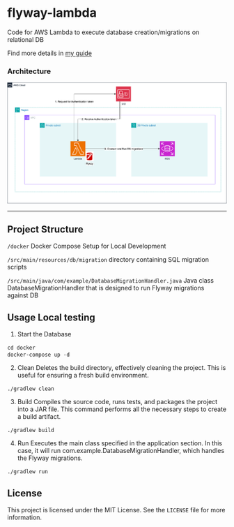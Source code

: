 # flyway-lambda
Code for AWS Lambda to execute database creation/migrations on relational DB

Find more details in [my guide](https://dev.to/aws-builders/run-flyway-db-migrations-with-aws-lambda-and-rds-part-1-2a6j)

### Architecture
![Architecture diagram](./img/flyway.drawio.png)

---

## Project Structure

`/docker` Docker Compose Setup for Local Development

`/src/main/resources/db/migration` directory containing SQL migration scripts

`/src/main/java/com/example/DatabaseMigrationHandler.java` Java class DatabaseMigrationHandler that is designed to run Flyway migrations against DB

## Usage Local testing
1. Start the Database
```
cd docker
docker-compose up -d
```
2. Clean
Deletes the build directory, effectively cleaning the project. This is useful for ensuring a fresh build environment.
```
./gradlew clean
```

3. Build
Compiles the source code, runs tests, and packages the project into a JAR file. This command performs all the necessary steps to create a build artifact.
```
./gradlew build
```

4. Run
Executes the main class specified in the application section. In this case, it will run com.example.DatabaseMigrationHandler, which handles the Flyway migrations.
```
./gradlew run
```

## License

This project is licensed under the MIT License. See the `LICENSE` file for more information.
